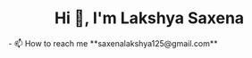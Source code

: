 <h1 align="center">Hi 👋, I'm Lakshya Saxena</h1>
- 📫 How to reach me **saxenalakshya125@gmail.com**


